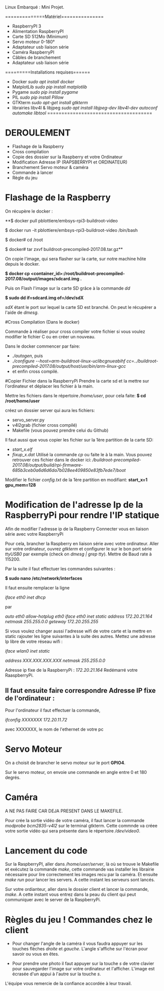 Linux Embarqué : Mini Projet.

==============Matériel===============
* RaspberryPI 3
* Alimentation RaspberryPI
* Carte SD 512Mo (Minimum)
* Servo moteur 0-180°
* Adaptateur usb liaison série
* Caméra RaspberryPI
* Câbles de branchement
* Adaptateur usb liaison série


=========Installations requises======
* Docker      *sudo apt install docker*
* MatplotLib  *sudo pip install matplotlib*
* Pygame      *sudo pip install pygame*
* PIL         *sudo pip install Pillow*
* GTKterm     *sudo apt-get install gtkterm*
* librairies libv4l & libjpeg *sudo apt install libjpeg-dev libv4l-dev autoconf automake libtool*
=====================================

# DEROULEMENT
* Flashage de la Raspberry
* Cross compilation
* Copie des dossier sur la Raspberry et votre Ordinateur
* Modification Adresse IP (RAPSBERRYPI et ORDINATEUR)
* Branchement Servo moteur & caméra
* Commande à lancer
* Règle du jeu

# Flashage de la Raspberry

On récupère le docker :

**$ docker pull pblottiere/embsys-rpi3-buildroot-video

$ docker run -it pblottiere/embsys-rpi3-buildroot-video /bin/bash

$ docker# cd /root

$ docker# tar zxvf buildroot-precompiled-2017.08.tar.gz**

On copie l'image, qui sera flasher sur la carte, sur notre machine hôte depuis le docker.

**$ docker cp <container_id>:/root/buildroot-precompiled-2017.08/output/images/sdcard.img .**

Puis on Flash l'image sur la carte SD grâce à la commande _dd_

**$ sudo dd if=sdcard.img of=/dev/sdX**

_sdX_ étant le port sur lequel la carte SD est branché. On peut le récupérer a l'aide de _dmesg_.

#Cross Compilation (Dans le docker)

Commande à réaliser pour cross compiler votre fichier si vous voulez modifier le fichier C ou en créer un nouveau.

Dans le docker commencer par faire:
* _./autogen_, puis
* _./configure --host=arm-buildroot-linux-uclibcgnueabihf cc=../buildroot-precompiled-2017.08/output/host/usr/bin/arm-linux-gcc_
* et enfin cross compilé.


#Copier Fichier dans la RaspberryPi
Prendre la carte sd et la mettre sur l'ordinateur et déplacer les fichier à la main.

Mettre les fichiers dans le répertoire _/home/user_, pour cela faite:
**$ cd /root/home/user**

créez un dossier server qui aura les fichiers:
* servo_server.py
* v4l2grab (fichier cross compilé)
* Makefile (vous pouvez prendre celui du Github)

Il faut aussi que vous copier les fichier sur la 1ère partition de la carte SD:
* _start_x.elf_
* _fixup_x.dat_
Utilisé la commande _cp_ ou faite le à la main.
Vous pouvez retrouver ces fichier dans le docker ici: */buildroot-precompiled-2017.08/output/build/rpi-firmware-685b3ceb0a6d6d6da7b028ee409850e83fb7ede7/boot*


Modifier le fichier *config.txt* de la 1ère partition en modifiant:
**start_x=1
gpu_mem=128**

# Modification de l'adresse Ip de la RaspberryPi pour rendre l'IP statique

Afin de modifier l'adresse ip de la Raspberry
Connecter vous en liaison série avec votre RaspberryPi

Pour cela, brancher la Raspberry en liaison série avec votre ordinateur. Aller sur votre ordinateur, ouvrez _gtkterm_ et configurer le sur le bon port série *ttyUSB0* par exemple (check on _dmesg | grep tty_).
Mettre de Baud rate à 115200.

Par la suite il faut effectuer les commandes suivantes :


**$ sudo nano /etc/network/interfaces**

Il faut ensuite remplacer la ligne

*iface eth0 inet dhcp*

par

*auto eth0
allow-hotplug eth0
iface eth0 inet static
  address 172.20.21.164
  netmask 255.255.0.0
  geteway 172.20.255.255*

Si vous voulez changer aussi l'adresse wifi de votre carte et la mettre en static rajouter les ligne suivantes à la suite des autres. Mettez une adresse Ip libre de votre réseau wifi :

*iface wlan0 inet static*

*address XXX.XXX.XXX.XXX*
*netmask 255.255.0.0*


Adresse ip fixe de la RaspberryPi : _172.20.21.164_
Redémarré votre RaaspberryPi.


## Il faut ensuite faire correspondre Adresse IP fixe de l'ordinateur :
Pour l'ordinateur il faut effectuer la commande,

*ifconfig XXXXXXX 172.20.11.72*

 avec XXXXXXX, le nom de l'ethernet de votre pc

# Servo Moteur

On a choisit de brancher le servo moteur sur le port **GPIO4**.

Sur le servo moteur, on envoie une commande en angle entre 0 et 180 degrés.

# Caméra
A NE PAS FAIRE CAR DEJA PRESENT DANS LE MAKEFILE.

Pour crée la sortie vidéo de votre caméra, il faut lancer la commande *modprobe bcm2835-v4l2* sur le terminal gtkterm.
Cette commnde va créee votre sortie vidéo qui sera présente dans le répertoire _/dev/video0_.

# Lancement du code

Sur la RaspberryPI, aller dans _/home/user/server_, là où se trouve le Makefile et exécutez la commande *make*, cette commande vas installer les librairie nécessaire pour lire correctement les images recu par la caméra.
Et ensuite *make run* pour lancer les servers.
A cette instant les serveurs sont lancés.

Sur votre ordianteur, aller dans le dossier client et lancer la commande, *make*. A cette instant vous entrez dans la peau du client qui peut communiquer avec le server de la RaspberryPi.

# Règles du jeu ! Commandes chez le client

* Pour changer l'angle de la caméra il vous faudra appuyer sur les touches flèches *droite* et *gauche*. L'angle s'affiche sur l'écran pour savoir ou vous en êtes.

* Pour prendre une photo il faut appuyer sur la touche *s* de votre clavier pour sauvegarder l'image sur votre ordinateur et l'afficher. L'image est écrasée d'un appui à l'autre sur la touche *s*.

L'équipe vous remercie de la confiance accordée à leur travail.
